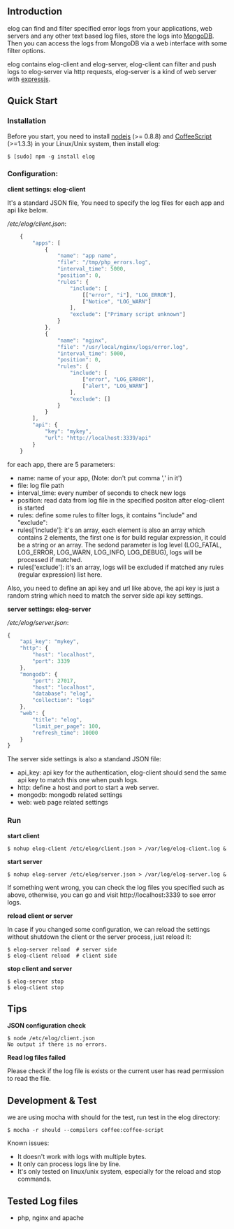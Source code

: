 Introduction
------------

elog can find and filter specified error logs from your applications, web servers and any other text based log files, store the logs into [MongoDB](http://mongodb.org). Then you can access the logs from MongoDB via a web interface with some filter options.

elog contains elog-client and elog-server,  elog-client can filter and push logs to elog-server via http requests, elog-server is a kind of web server with [expressjs](http://expressjs.com). 

Quick Start
-----------

### Installation

Before you start, you need to install [nodejs](http://nodejs.org) (&gt;= 0.8.8) and [CoffeeScript](http://coffeescript.org) (&gt;=1.3.3) in your Linux/Unix system, then install elog:

    $ [sudo] npm -g install elog

### Configuration: 

**client settings: elog-client**

It's a standard JSON file, You need to specify the log files for each app and api like below.

_/etc/elog/client.json_:

```js
    {
        "apps": [
            {
                "name": "app name",
                "file": "/tmp/php_errors.log",
                "interval_time": 5000,
                "position": 0,
                "rules": {
                    "include": [ 
                        [["error", "i"], "LOG_ERROR"],
                        ["Notice", "LOG_WARN"]
                    ],
                    "exclude": ["Primary script unknown"]
                }
            },
            {
                "name": "nginx",
                "file": "/usr/local/nginx/logs/error.log",
                "interval_time": 5000,
                "position": 0,
                "rules": {
                    "include": [
                        ["error", "LOG_ERROR"],
                        ["alert", "LOG_WARN"]
                    ],
                    "exclude": []
                }
            }
        ],
        "api": {
            "key": "mykey",
            "url": "http://localhost:3339/api"
        }
    }
```

for each app, there are 5 parameters:
* name: name of your app, (Note: don't put comma ',' in it')
* file: log file path
* interval\_time: every number of seconds to check new logs
* position: read data from log file in the specified positon after elog-client is started
* rules: define some rules to filter logs, it contains "include" and "exclude": 
* rules['include']: it's an array, each element is also an array which contains 2 elements, the first one is for build regular expression, it could be a string or an array. The sedond parameter is log level (LOG\_FATAL, LOG\_ERROR, LOG\_WARN, LOG\_INFO, LOG\_DEBUG), logs will be processed if matched.
* rules['exclude']: it's an array, logs will be excluded if matched any rules (regular expression) list here.

Also, you need to define an api key and url like above, the api key is just a random string which need to match the server side api key settings.

**server settings: elog-server**

_/etc/elog/server.json_:

```js
{
    "api_key": "mykey",
    "http": {
        "host": "localhost",
        "port": 3339
    },
    "mongodb": {
        "port": 27017,
        "host": "localhost",
        "database": "elog",
        "collection": "logs"
    },
    "web": {
        "title": "elog",
        "limit_per_page": 100,
        "refresh_time": 10000
    }
}
```

The server side settings is also a standand JSON file:
* api\_key: api key for the authentication, elog-client should send the same api key to match this one when push logs.
* http: define a host and port to start a web server. 
* mongodb: mongodb related settings
* web: web page related settings 

### Run

**start client**
    
    $ nohup elog-client /etc/elog/client.json > /var/log/elog-client.log &

**start server**

    $ nohup elog-server /etc/elog/server.json > /var/log/elog-server.log &

If something went wrong, you can check the log files you specified such as above, otherwise, you can go and visit http://localhost:3339 to see error logs.

**reload client or server**

In case if you changed some configuration, we can reload the settings without shutdown the client or the server process, just reload it:

    $ elog-server reload  # server side
    $ elog-client reload  # client side

**stop client and server**

    $ elog-server stop
    $ elog-client stop

## Tips

**JSON configuration check**

    $ node /etc/elog/client.json
    No output if there is no errors.

**Read log files failed**

Please check if the log file is exists or the current user has read permission to read the file.

Development & Test
------------------

we are using mocha with should for the test, run test in the elog directory:

    $ mocha -r should --compilers coffee:coffee-script

Known issues:
* It doesn't work with logs with multiple bytes. 
* It only can process logs line by line.
* It's only tested on linux/unix system, especially for the reload and stop commands.

Tested Log files
----------------

* php, nginx and apache
